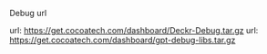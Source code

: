 Debug url

url: https://get.cocoatech.com/dashboard/Deckr-Debug.tar.gz
url: https://get.cocoatech.com/dashboard/gpt-debug-libs.tar.gz
